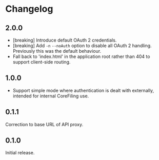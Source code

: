 # Changelog

## 2.0.0
- [breaking] Introduce default OAuth 2 credentials.
- [breaking] Add `-n` `--noAuth` option to disable all OAuth 2 handling. Previously this was the default behaviour.
- Fall back to 'index.html' in the application root rather than 404 to support client-side routing.

## 1.0.0
- Support simple mode where authentication is dealt with externally, intended
  for internal CoreFiling use.

## 0.1.1
Correction to base URL of API proxy.

## 0.1.0
Initial release.
